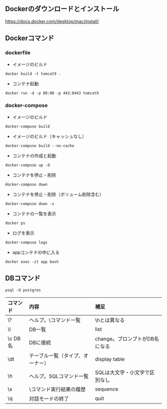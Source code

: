 ## Dockerのダウンロードとインストール
https://docs.docker.com/desktop/mac/install/

## Dockerコマンド

### dockerfile
 - イメージのビルド
```
docker build -t tomcat9 .
```
 - コンテナ起動
```
docker run -d -p 80:80 -p 443:8443 tomcat9
```
### docker-compose
 - イメージのビルド
```
docker-compose build
```
 - イメージのビルド（キャッシュなし）
```
docker-compose build --no-cache 
```
 - コンテナの作成と起動
```
docker-compose up -d
```
 - コンテナを停止・削除
```
docker-compose down
```
 - コンテナを停止・削除（ボリューム削除含む）
```
docker-compose down -v
```
 - コンテナの一覧を表示
```
docker ps
```
 - ログを表示
```
docker-compose logs
```
 - appコンテナの中に入る
```
docker exec -it app bash
```

## DBコマンド
```
psql -U postgres
```

| コマンド | 内容 | 補足 |
| :--- | :--- | :--- |
| \\? | ヘルプ。\コマンド一覧 | \hとは異なる |
| \l | DB一覧 | list |
| \c DB名 | DBに接続 | change。プロンプトがDB名になる |
| \dt | テーブル一覧（タイプ、オーナー） | display table |
| \h | ヘルプ。SQLコマンド一覧 | SQLは大文字・小文字で区別なし |
| \s | \コマンド実行結果の履歴 | sequence |
| \q | 対話モードの終了 | quit |
